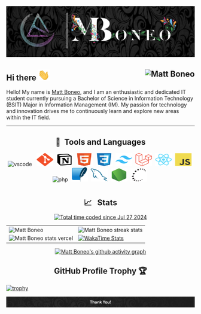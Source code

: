 <!-- Matt Boneo!! -->
<!-- Happy Coding!! -->


<!-- Hello.    -->

<!-- Banner  --> 
<img src="https://github.com/MattBoneo-30/MattBoneo-30/blob/main/MBoneo.png">


<!-- Hi / Gif -->  
## Hi there <img src="https://github.com/MattBoneo-30/MattBoneo-30/blob/main/Hi.gif" height="30px"> <img src="https://komarev.com/ghpvc/?username=MattBoneo-30&label=Profile%20views&color=0e75b6&style=flat" alt="Matt Boneo" align='right'/>

<!--👋 -->

<!-- Short Introduction -->
<p> 
  Hello! My name is <a href="https://www.facebook.com/Xgods.soldierX/">Matt Boneo</a>, ​and I am an enthusiastic and ​dedicated IT student currently ​pursuing a Bachelor of Science ​in Information Technology ​(BSIT) Major in Information ​Management (IM). My passion ​for technology and innovation ​drives me to continuously learn ​and explore new areas within ​the IT field.
</p>



<!-- Matt Boneo's Tools and Languages  -->
<hr>
<h2 align="center" margin-top: 3px;> 🚀 &nbsp;Tools and Languages</h2>

<p align="center">
  <img src="https://cdn.jsdelivr.net/gh/devicons/devicon/icons/vscode/vscode-original.svg" alt="vscode" width="45" height="35"/> &nbsp;
  <img src="https://raw.githubusercontent.com/devicons/devicon/6910f0503efdd315c8f9b858234310c06e04d9c0/icons/git/git-original.svg" alt="git" width="45" height="35"/>&nbsp;
  <img src="https://raw.githubusercontent.com/devicons/devicon/6910f0503efdd315c8f9b858234310c06e04d9c0/icons/notion/notion-original.svg" alt="notation" width="45" height="35"/>&nbsp;
  <img src="https://raw.githubusercontent.com/devicons/devicon/6910f0503efdd315c8f9b858234310c06e04d9c0/icons/html5/html5-original.svg" alt="html5" width="45" height="35"/>&nbsp;
  <img src="https://raw.githubusercontent.com/devicons/devicon/6910f0503efdd315c8f9b858234310c06e04d9c0/icons/css3/css3-original.svg" alt="css" width="45" height="35"/>&nbsp;
  <img src="https://raw.githubusercontent.com/devicons/devicon/ca28c779441053191ff11710fe24a9e6c23690d6/icons/tailwindcss/tailwindcss-original.svg" alt="tailwind" width="45" height="35"/>&nbsp;
  <img src="https://raw.githubusercontent.com/devicons/devicon/ca28c779441053191ff11710fe24a9e6c23690d6/icons/laravel/laravel-original.svg" alt="laravel" width="45" height="35"/>&nbsp;
  <img src="https://raw.githubusercontent.com/devicons/devicon/6910f0503efdd315c8f9b858234310c06e04d9c0/icons/react/react-original.svg" alt="react" width="45" height="35"/>&nbsp;
  <img src="https://raw.githubusercontent.com/devicons/devicon/6910f0503efdd315c8f9b858234310c06e04d9c0/icons/javascript/javascript-original.svg" alt="javascript" width="45" height="35"/>&nbsp;
  <img src="https://cdn.jsdelivr.net/gh/devicons/devicon/icons/php/php-original.svg" alt="php" width="45" height="45"/>&nbsp;
  <img src="https://raw.githubusercontent.com/devicons/devicon/ca28c779441053191ff11710fe24a9e6c23690d6/icons/sqlite/sqlite-original.svg" alt="sqlite" width="45" height="38"/>&nbsp;
  <img src="https://raw.githubusercontent.com/devicons/devicon/ca28c779441053191ff11710fe24a9e6c23690d6/icons/mysql/mysql-original.svg" alt="mysql" width="45" height="35"/>&nbsp;
  <img src="https://raw.githubusercontent.com/devicons/devicon/6910f0503efdd315c8f9b858234310c06e04d9c0/icons/nodejs/nodejs-original.svg" alt="nodejs" width="45" height="35"/>&nbsp;
  <img src="https://raw.githubusercontent.com/devicons/devicon/ca28c779441053191ff11710fe24a9e6c23690d6/icons/ssh/ssh-original.svg" alt="ssh" width="45" height="35"/>&nbsp;
  
</p>

#

<!-- Matt Boneo's Stats -->
<h2 align="center" style="margin-top: 3px; margin-bottom: 3px;">📈 &nbsp; Stats </h2>



<p align="center" style="margin-top: 10px;">
<a href="https://wakatime.com/@4afe44f7-a085-44ed-9d6f-0bb4e0bffcf9"><img src="https://wakatime.com/badge/user/4afe44f7-a085-44ed-9d6f-0bb4e0bffcf9.svg" alt="Total time coded since Jul 27 2024" /></a></a></p> 

<table>
  <tr>
    <td>
      <img src="https://github-readme-stats.vercel.app/api/top-langs?username=MattBoneo-30&show_icons=true&locale=en&layout=compact&theme=tokyonight&amp;hide_border=false&card_width=500" alt="Matt Boneo" />
    </td>
    <td>
      <img src="https://github-readme-streak-stats.herokuapp.com/?user=MattBoneo-30&&theme=tokyonight" alt="Matt Boneo streak stats" />
    </td>
  </tr>
  <tr>
    <td>
      <img src="https://github-readme-stats.vercel.app/api?username=MattBoneo-30&show_icons=true&locale=en&theme=tokyonight" alt="Matt Boneo stats vercel" />
    </td>
    <td>
      <a href="https://wakatime.com/@mattboneo">
        <img src="https://github-readme-stats-pyromagnes-projects.vercel.app/api/wakatime?username=@mattboneo&layout=compact&theme=tokyonight&hide_border=false&custom_title=Time%20Spent%20in%20Languages" alt="WakaTime Stats" />
      </a>
    </td>
  </tr>
</table>


<!-- Matt Boneo's Activity Graph -->
<p align="center">
  <a href="https://github.com/MattBoneo-30"><img alt="Matt Boneo's github activity graph" src="https://github-readme-activity-graph.vercel.app/graph?username=MattBoneo-30&theme=react-dark" /><a>
</p>

<!-- Matt Boneo's GitHub Profile Trophy -->
<h2 align="center"> GitHub Profile Trophy 🏆</h2>

[![trophy](https://github-profile-trophy.vercel.app/?username=MattBoneo-30&theme=tokyonight)](https://github.com/ryo-ma/github-profile-trophy)

<!-- Footer -->
<img src="https://github.com/MattBoneo-30/MattBoneo-30/blob/main/Footer.jpg" alt='Trophy'>


<!-- Matt Boneo (MattBoneo-30)-->
